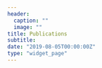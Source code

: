 ```yaml
---
header:
  caption: ""
  image: ""
title: Publications
subtitle: 
date: "2019-08-05T00:00:00Z"
type: "widget_page"
---
```

